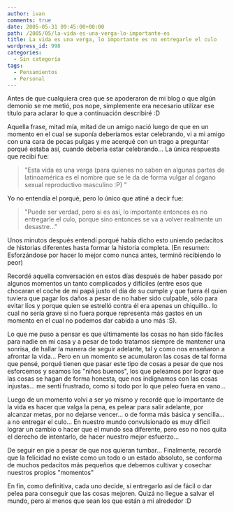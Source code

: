 ```yaml
---
author: ivan
comments: true
date: 2005-05-31 09:45:00+00:00
path: /2005/05/la-vida-es-una-verga-lo-importante-es
title: La vida es una verga, lo importante es no entregarle el culo
wordpress_id: 998
categories:
  - Sin categoría
tags:
  - Pensamientos
  - Personal
---
```


Antes de que cualquiera crea que se apoderaron de mi blog o que algún demonio se me metió, pos nope, simplemente era necesario utilizar ese título para aclarar lo que a continuación describiré :D

Aquella frase, mitad mía, mitad de un amigo nació luego de que en un momento en el cual se suponía deberíamos estar celebrando, vi a mi amigo con una cara de pocas pulgas y me acerqué con un trago a preguntar porqué estaba así, cuando debería estar celebrando... La única respuesta que recibí fue:

<blockquote>"Esta vida es una  verga (para quienes no saben en algunas partes de latinoamérica es el nombre que se le da de forma vulgar al órgano sexual reproductivo masculino :P) " </blockquote>

Yo no entendía el porqué, pero lo único que atiné a decir fue:

<blockquote>"Puede ser verdad, pero si es así, lo importante entonces es no entregarle el culo, porque sino entonces se va a volver realmente un desastre..."</blockquote>

Unos minutos después entendí porqué había dicho esto uniendo pedacitos de historias diferentes hasta formar la historia completa. (En resumen: Esforzándose por hacer lo mejor como nunca antes, terminó recibiendo lo peor)

Recordé aquella conversación en estos días después de haber pasado por algunos momentos un tanto complicados y difíciles (entre esos que chocaran el coche de mi papá justo el día de su cumple y que fuera él quien tuviera que pagar los daños a pesar de no haber sido culpable, sólo para evitar líos y porque quien se estrelló contra él era apenas un chiquillo.. lo cual no sería grave si no fuera porque representa más gastos en un momento en el cual no podemos dar cabida a uno más :S).

Lo que me puso a pensar es que últimamente las cosas no han sido fáciles para nadie en mi casa y a pesar de todo tratamos siempre de mantener una sonrisa, de hallar la manera de seguir adelante, tal y como nos enseñaron a afrontar la vida... Pero en un momento se acumularon las cosas de tal forma que pensé, porqué tienen que pasar este tipo de cosas a pesar de que nos esforcemos y seamos los "niños buenos", los que peleamos por lograr que las cosas se hagan de forma honesta, que nos indignamos con las cosas injustas... me sentí frustrado, como si todo por lo que peleo fuera en vano...

Luego de un momento volví a ser yo mismo y recordé que lo importante de la vida es hacer que valga la pena, es pelear para salir adelante, por alcanzar metas, por no dejarse vencer... o de forma más básica y sencilla... a no entregar el culo... En nuestro mundo convulsionado es muy difícil lograr un cambio o hacer que el mundo sea diferente, pero eso no nos quita el derecho de intentarlo, de hacer nuestro mejor esfuerzo...

De seguir en pie a pesar de que nos quieran tumbar... Finalmente, recordé que la felicidad no existe como un todo o un estado absoluto, se conforma de muchos pedacitos más pequeños que debemos cultivar y cosechar nuestros propios "momentos"

En fin, como definitiva, cada uno decide, si entregarlo así de fácil o dar pelea para conseguir que las cosas mejoren. Quizá no llegue a salvar el mundo, pero al menos que sean los que están a mi alrededor :D
